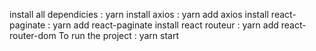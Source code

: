 install all dependicies : yarn
install axios : yarn add axios
install react-paginate : yarn add react-paginate
install react routeur : yarn add react-router-dom
To run the project : yarn start
